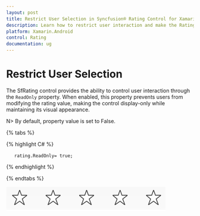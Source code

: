 ```yaml
---
layout: post
title: Restrict User Selection in Syncfusion® Rating Control for Xamarin.Android
description: Learn how to restrict user interaction and make the Rating control read-only using the ReadOnly property.
platform: Xamarin.Android
control: Rating
documentation: ug
---
```


# Restrict User Selection

The SfRating control provides the ability to control user interaction through the `ReadOnly` property. When enabled, this property prevents users from modifying the rating value, making the control display-only while maintaining its visual appearance. 

N> By default, property value is set to False.

{% tabs %}

{% highlight C# %}

	   rating.ReadOnly= true;

{% endhighlight %}

{% endtabs %}

![Read-Only Rating Control](images/readOnly.jpg)

